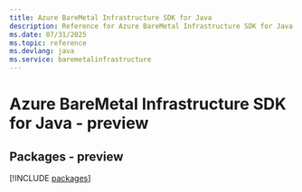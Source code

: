 ```yaml
---
title: Azure BareMetal Infrastructure SDK for Java
description: Reference for Azure BareMetal Infrastructure SDK for Java
ms.date: 07/31/2025
ms.topic: reference
ms.devlang: java
ms.service: baremetalinfrastructure
---
```

# Azure BareMetal Infrastructure SDK for Java - preview
## Packages - preview
[!INCLUDE [packages](baremetal-infrastructure-index.md)]